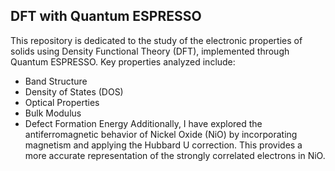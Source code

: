 ## DFT with Quantum ESPRESSO
This repository is dedicated to the study of the electronic properties of solids using Density Functional Theory (DFT), implemented through Quantum ESPRESSO. Key properties analyzed include:

* Band Structure
* Density of States (DOS)
* Optical Properties 
* Bulk Modulus
* Defect Formation Energy
Additionally, I have explored the antiferromagnetic behavior of Nickel Oxide (NiO) by incorporating magnetism and applying the Hubbard U correction. This provides a more accurate representation of the strongly correlated electrons in NiO.
